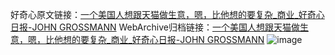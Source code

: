 好奇心原文链接：[一个美国人想跟天猫做生意，嗯，比他想的要复杂_商业_好奇心日报-JOHN GROSSMANN](https://www.qdaily.com/articles/2463.html)
WebArchive归档链接：[一个美国人想跟天猫做生意，嗯，比他想的要复杂_商业_好奇心日报-JOHN GROSSMANN](http://web.archive.org/web/20180123194533/http://www.qdaily.com:80/articles/2463.html)
![image](http://ww3.sinaimg.cn/large/007d5XDply1g3vc3t5xtij30u04vbqv5)
